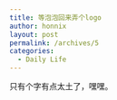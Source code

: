 ```yaml
---
title: 等泡泡回来弄个logo
author: honnix
layout: post
permalink: /archives/5
categories:
  - Daily Life
---
```

只有个字有点太土了，嘿嘿。